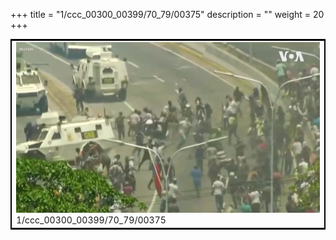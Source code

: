 +++
title = "1/ccc_00300_00399/70_79/00375"
description = ""
weight = 20
+++

<table style="border:2px solid black;max-width:800px;max-height:800px;" 
><tr><td>
<img class="center-fit-jpg"
src="/jpg_/aaa_20190430_NxaOmWaI8sI_00374.jpg">
1/ccc_00300_00399/70_79/00375
</img></td></tr></table>
